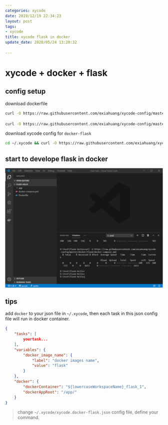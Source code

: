 ```yaml
---
categories: xycode
date: 2019/12/19 22:34:23
layout: post
tags:
- xycode
title: xycode flask in docker
update_date: 2020/05/24 13:20:32

---
```


# xycode + docker + flask

## config setup

download dockerfile

```sh
curl -O https://raw.githubusercontent.com/exiahuang/xycode-config/master/docker/flask/Dockerfile

curl -O https://raw.githubusercontent.com/exiahuang/xycode-config/master/docker/flask/docker-compose.yml
```

download xycode config for `docker-flask`

```sh
cd ~/.xycode && curl -O https://raw.githubusercontent.com/exiahuang/xycode-config/master/linux/xycode.docker-flask.json

```

## start to develope flask in docker

![xycode-docker-flask](https://raw.githubusercontent.com/exiahuang/xycode-doc/gh-pages/images/xycode-docker-flask.gif)

## tips

add `docker` to your json file in `~/.xycode`,
then each task in this json config file will run in docker container.

```json
{
    "tasks": [
        yourtask...
    ],
    "variables": {
        "docker_image_name": {
            "label": "docker images name",
            "value": "flask"
        }
    },
    "docker": {
        "dockerContainer": "${lowercaseWorkspaceName}_flask_1",
        "dockerAppRoot": "/app/"
    }
}

```


> change `~/.xycode/xycode.docker-flask.json` config file, define your command.